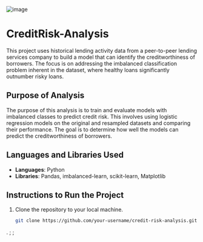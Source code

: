 ![image](https://github.com/Jvvne/CreditRisk-Analysis/assets/148028363/d6eee736-5a52-4723-bd38-aa693c3c4922)
# CreditRisk-Analysis
This project uses historical lending activity data from a peer-to-peer lending services company to build a model that can identify the creditworthiness of borrowers. The focus is on addressing the imbalanced classification problem inherent in the dataset, where healthy loans significantly outnumber risky loans.

## Purpose of Analysis

The purpose of this analysis is to train and evaluate models with imbalanced classes to predict credit risk. This involves using logistic regression models on the original and resampled datasets and comparing their performance. The goal is to determine how well the models can predict the creditworthiness of borrowers.

## Languages and Libraries Used

- **Languages**: Python
- **Libraries**: Pandas, imbalanced-learn, scikit-learn, Matplotlib

## Instructions to Run the Project
1. Clone the repository to your local machine.
   ```bash
   git clone https://github.com/your-username/credit-risk-analysis.git
.
;
;

